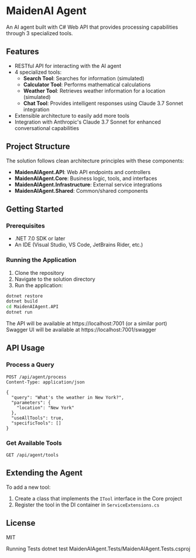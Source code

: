 # MaidenAI Agent

An AI agent built with C# Web API that provides processing capabilities through 3 specialized tools.

## Features

- RESTful API for interacting with the AI agent
- 4 specialized tools:
  - **Search Tool**: Searches for information (simulated)
  - **Calculator Tool**: Performs mathematical calculations
  - **Weather Tool**: Retrieves weather information for a location (simulated)
  - **Chat Tool**: Provides intelligent responses using Claude 3.7 Sonnet integration
- Extensible architecture to easily add more tools
- Integration with Anthropic's Claude 3.7 Sonnet for enhanced conversational capabilities

## Project Structure

The solution follows clean architecture principles with these components:

- **MaidenAIAgent.API**: Web API endpoints and controllers
- **MaidenAIAgent.Core**: Business logic, tools, and interfaces
- **MaidenAIAgent.Infrastructure**: External service integrations
- **MaidenAIAgent.Shared**: Common/shared components

## Getting Started

### Prerequisites

- .NET 7.0 SDK or later
- An IDE (Visual Studio, VS Code, JetBrains Rider, etc.)

### Running the Application

1. Clone the repository
2. Navigate to the solution directory
3. Run the application:

```bash
dotnet restore
dotnet build
cd MaidenAIAgent.API
dotnet run
```

The API will be available at https://localhost:7001 (or a similar port)  
Swagger UI will be available at https://localhost:7001/swagger

## API Usage

### Process a Query

```http
POST /api/agent/process
Content-Type: application/json

{
  "query": "What's the weather in New York?",
  "parameters": {
    "location": "New York"
  },
  "useAllTools": true,
  "specificTools": []
}
```

### Get Available Tools

```http
GET /api/agent/tools
```

## Extending the Agent

To add a new tool:

1. Create a class that implements the `ITool` interface in the Core project
2. Register the tool in the DI container in `ServiceExtensions.cs`

## License

MIT

Running Tests
dotnet test MaidenAIAgent.Tests/MaidenAIAgent.Tests.csproj